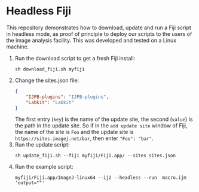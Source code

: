 # Headless Fiji

This repository demonstrates how to download, update and run a Fiji script in headless mode, as proof of principle to deploy our scripts to the users of the image analysis facility. This was developed and tested on a Linux machine.


1. Run the download script to get a fresh Fiji install:
   ``` console
   sh download_fiji.sh myfiji
   ```
2. Change the sites.json file:
   ``` json
   {
       "IJPB-plugins": "IJPB-plugins",
       "Labkit": "Labkit"
   }
   ```
   The first entry (`key`) is the name of the update site, the second (`value`) is the path in the update site. So if in the `add update site` window of Fiji, the name of the site is `Foo` and the update site is `https://sites.imagej.net/bar`, then enter `"Foo": "bar"`.
3. Run the update script:
   ``` console
   sh update_fiji.sh --fiji myfiji/Fiji.app/ --sites sites.json
   ```
4. Run the example script:
   ``` console
   myfiji/Fiji.app/ImageJ-linux64 --ij2 --headless --run  macro.ijm 'output=""'
   ```
   
